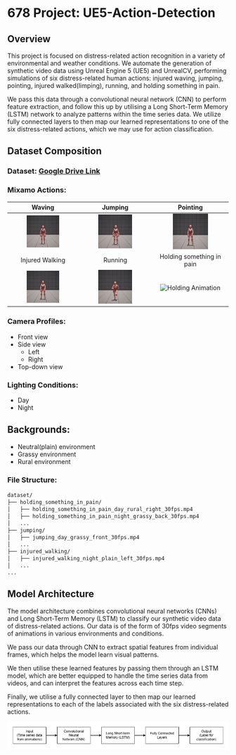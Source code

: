 # 678 Project: UE5-Action-Detection

## Overview

This project is focused on distress-related action recognition in a variety of environmental and weather conditions.
We automate the generation of synthetic video data using Unreal Engine 5 (UE5) and UnrealCV, performing simulations of six distress-related
human actions: injured waving, jumping, pointing, injured walked(limping), running, and holding something in pain.

We pass this data through a convolutional neural network (CNN) to perform feature extraction, and follow this up by utilising 
a Long Short-Term Memory (LSTM) network to analyze patterns within the time series data. We utilize fully connected layers to
then map our learned representations to one of the six distress-related actions, which we may use for action classification.

## Dataset Composition

### Dataset: [Google Drive Link](https://drive.google.com/drive/folders/1cNK0zNhGn7se6q93vj9lQyrUQG_6PUY1?usp=sharing)

### Mixamo Actions: 

| Waving              | Jumping             | Pointing            |
|:-------------------:|:-------------------:|:-------------------:|
| <div align="center"><img src="./readme_assets/waving.gif" alt="Waving Animation" width="50%"></div> | <div align="center"><img src="./readme_assets/jumping.gif" alt="Jumping Animation" width="50%"></div> | <div align="center"><img src="./readme_assets/pointing.gif" alt="Pointing Animation" width="50%"></div> |
| Injured Walking     | Running             | Holding something in pain |
| <div align="center"><img src="./readme_assets/injured_walking.gif" alt="Injured Walking Animation" width="50%"></div> | <div align="center"><img src="./readme_assets/running.gif" alt="Running Animation" width="50%"></div> | <div align="center"><img src="./readme_assets/holding.gif" alt="Holding Animation" width="50%"></div> |

### Camera Profiles:
- Front view
- Side view
  - Left
  - Right
- Top-down view

### Lighting Conditions:
- Day
- Night

## Backgrounds:
- Neutral(plain) environment
- Grassy environment
- Rural environment

### File Structure:

```
dataset/
├── holding_something_in_pain/
│   ├── holding_something_in_pain_day_rural_right_30fps.mp4
│   ├── holding_something_in_pain_night_grassy_back_30fps.mp4
│   ...
├── jumping/
│   ├── jumping_day_grassy_front_30fps.mp4
│   ...
├── injured_walking/
│   ├── injured_walking_night_plain_left_30fps.mp4
│   ...
...
```

## Model Architecture

The model architecture combines convolutional neural networks (CNNs) 
and Long Short-Term Memory (LSTM) to classify our synthetic video data of distress-related actions.
Our data is of the form of 30fps video segments of animations in various environments and conditions.

We pass our data through CNN to extract spatial features from individual frames, which helps the model learn visual patterns.

We then utilise these learned features by passing them through an LSTM model, which are better equipped to handle the time
series data from videos, and can interpret the features across each time step.

Finally, we utilise a fully connected layer to then map our learned representations to each of the labels associated with
the six distress-related actions.

![](/readme_assets/architecture.png)
